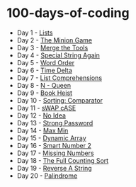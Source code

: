 # 100-days-of-coding

* Day 1 - [Lists](day%201) 
* Day 2 - [The Minion Game](day%202)
* Day 3 - [Merge the Tools](day%203)
* Day 4 - [Special String Again](day%204)
* Day 5 - [Word Order](day%205)
* Day 6 - [Time Delta](day%206)
* Day 7 - [List Comprehensions](day%207)
* Day 8 - [N - Queen](day%208)
* Day 9 - [Book Heist](day%209)
* Day 10 - [Sorting: Comparator](day_10)
* Day 11 - [sWAP cASE](day_11)
* Day 12 - [No Idea](day_12)
* Day 13 - [Strong Password](day_13)
* Day 14 - [Max Min](day_14)
* Day 15 - [Dynamic Array](day_15)
* Day 16 - [Smart Number 2](day_16)
* Day 17 - [Missing Numbers](day_17)
* Day 18 - [The Full Counting Sort](day_18)
* Day 19 - [Reverse A String](day_19)
* Day 20 - [Palindrome](day_20)
<!--* Day  - [](day_)-->